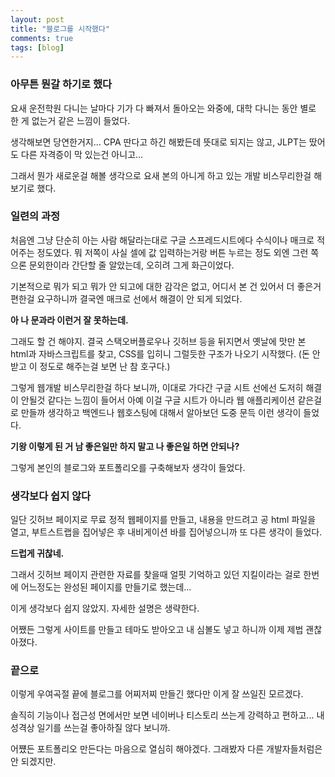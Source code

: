 ```yaml
---
layout: post
title: "블로그를 시작했다"
comments: true
tags: [blog]
---
```


### 아무튼 뭔갈 하기로 했다

요새 운전학원 다니는 날마다 기가 다 빠져서 돌아오는 와중에,
대학 다니는 동안 별로 한 게 없는거 같은 느낌이 들었다.

생각해보면 당연한거지...
CPA 딴다고 하긴 해봤든데 뜻대로 되지는 않고, JLPT는 땄어도 다른 자격증이 막 있는건 아니고...

그래서 뭔가 새로운걸 해볼 생각으로 요새 본의 아니게 하고 있는 개발 비스무리한걸 해보기로 했다.

### 일련의 과정

처음엔 그냥 단순히 아는 사람 해달라는대로 구글 스프레드시트에다 수식이나 매크로 적어주는 정도였다.
뭐 저쪽이 사실 셀에 값 입력하는거랑 버튼 누르는 정도 외엔 그런 쪽으론 문외한이라 간단할 줄 알았는데,
오히려 그게 화근이었다.

기본적으로 뭐가 되고 뭐가 안 되고에 대한 감각은 없고, 어디서 본 건 있어서 더 좋은거 편한걸 요구하니까
결국엔 매크로 선에서 해결이 안 되게 되었다.

**아 나 문과라 이런거 잘 못하는데.**

그래도 할 건 해야지.
결국 스택오버플로우나 깃허브 등을 뒤지면서 옛날에 맛만 본 html과 자바스크립트를 찾고,
CSS를 입히니 그럴듯한 구조가 나오기 시작했다.
(돈 안 받고 이 정도로 해주는걸 보면 난 참 호구다.)

그렇게 웹개발 비스무리한걸 하다 보니까, 이대로 가다간 구글 시트 선에선 도저히 해결이 안될것 같다는 느낌이 들어서
아예 이걸 구글 시트가 아니라 웹 애플리케이션 같은걸로 만들까 생각하고 백엔드나 웹호스팅에 대해서 알아보던 도중
문득 이런 생각이 들었다.

**기왕 이렇게 된 거 남 좋은일만 하지 말고 나 좋은일 하면 안되나?**

그렇게 본인의 블로그와 포트폴리오를 구축해보자 생각이 들었다.

### 생각보다 쉽지 않다

일단 깃허브 페이지로 무료 정적 웹페이지를 만들고, 내용을 만드려고 공 html 파일을 열고,
부트스트랩을 집어넣은 후 내비게이션 바를 집어넣으니까 또 다른 생각이 들었다.

**드럽게 귀찮네.**

그래서 깃허브 페이지 관련한 자료를 찾을때 얼핏 기억하고 있던 지킬이라는 걸로 한번에 어느정도는
완성된 페이지를 만들기로 했는데...

이게 생각보다 쉽지 않았지. 자세한 설명은 생략한다.

어쨌든 그렇게 사이트를 만들고 테마도 받아오고 내 심볼도 넣고 하니까 이제 제법 괜찮아졌다.

### 끝으로

이렇게 우여곡절 끝에 블로그를 어찌저찌 만들긴 했다만 이게 잘 쓰일진 모르겠다.

솔직히 기능이나 접근성 면에서만 보면 네이버나 티스토리 쓰는게 강력하고 편하고...
내 성격상 일기를 쓰는걸 좋아하질 않다 보니까.

어쩄든 포트폴리오 만든다는 마음으로 열심히 해야겠다.
그래봤자 다른 개발자들처럼은 안 되겠지만.


